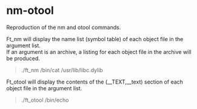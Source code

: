 # nm-otool
Reproduction of the nm and otool commands.

Ft_nm will display the name list (symbol table) of each object file in the argument list.  
If an argument is an archive, a listing for each object file in the archive will be produced. 

>./ft_nm /bin/cat /usr/lib/libc.dylib

Ft_otool will display the contents of the (__TEXT,__text) section of each object file in the argument list.

>./ft_otool /bin/echo
